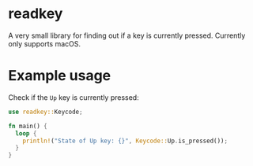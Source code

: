 # readkey

A very small library for finding out if a key is currently pressed. Currently only supports macOS.

# Example usage

Check if the `Up` key is currently pressed:

```rust
use readkey::Keycode;

fn main() {
  loop {
    println!("State of Up key: {}", Keycode::Up.is_pressed());
  }
}
```

